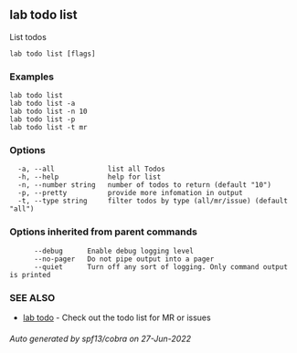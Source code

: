 ## lab todo list

List todos

```
lab todo list [flags]
```

### Examples

```
lab todo list
lab todo list -a
lab todo list -n 10
lab todo list -p
lab todo list -t mr
```

### Options

```
  -a, --all             list all Todos
  -h, --help            help for list
  -n, --number string   number of todos to return (default "10")
  -p, --pretty          provide more infomation in output
  -t, --type string     filter todos by type (all/mr/issue) (default "all")
```

### Options inherited from parent commands

```
      --debug      Enable debug logging level
      --no-pager   Do not pipe output into a pager
      --quiet      Turn off any sort of logging. Only command output is printed
```

### SEE ALSO

* [lab todo](lab_todo.md)	 - Check out the todo list for MR or issues

###### Auto generated by spf13/cobra on 27-Jun-2022
